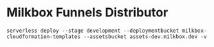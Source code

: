 # Milkbox Funnels Distributor

```shell script
serverless deploy --stage development --deploymentbucket milkbox-cloudformation-templates --assetsbucket assets-dev.milkbox.dev -v
```